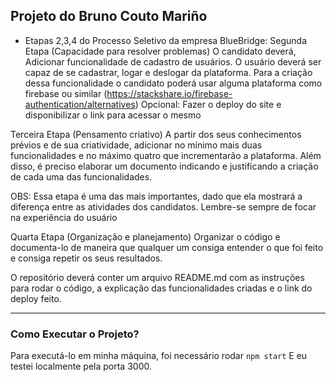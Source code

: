 ## Projeto do Bruno Couto Mariño
 - Etapas 2,3,4 do Processo Seletivo da empresa BlueBridge:
Segunda Etapa (Capacidade para resolver problemas)
O candidato deverá,
Adicionar funcionalidade de cadastro de usuários. O usuário deverá ser capaz de se cadastrar, logar e deslogar da plataforma. Para a criação dessa funcionalidade o candidato poderá usar alguma plataforma como firebase ou similar (https://stackshare.io/firebase-authentication/alternatives)
Opcional: Fazer o deploy do site e disponibilizar o link para acessar o mesmo

Terceira Etapa (Pensamento criativo)
A partir dos seus conhecimentos prévios e de sua criatividade, adicionar no mínimo mais duas funcionalidades e no máximo quatro que incrementarão a plataforma. Além disso, é preciso elaborar um documento indicando e  justificando a criação de cada uma das funcionalidades. 

OBS: 
Essa etapa é uma das mais importantes, dado que ela mostrará a diferença entre as atividades dos candidatos.
Lembre-se sempre de focar na experiência do usuário

Quarta Etapa (Organização e planejamento)
Organizar o código e documenta-lo de maneira que qualquer um consiga entender o que foi feito e consiga repetir os seus resultados.

O repositório deverá conter um arquivo README.md com as instruções para rodar o código, a explicação das funcionalidades criadas e o link do deploy feito.

_____
### Como Executar o Projeto?
Para executá-lo em minha máquina, foi necessário rodar
`npm start`
E eu testei localmente pela porta 3000.
